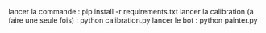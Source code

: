 lancer la commande : pip install -r requirements.txt
lancer la calibration (à faire une seule fois) : python calibration.py
lancer le bot : python painter.py